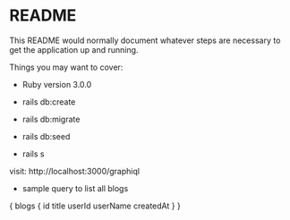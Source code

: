 # README

This README would normally document whatever steps are necessary to get the
application up and running.

Things you may want to cover:

* Ruby version 3.0.0

* rails db:create

* rails db:migrate

* rails db:seed

* rails s

visit: http://localhost:3000/graphiql

* sample query to list all blogs

{ 
  blogs {
    id
    title
    userId
    userName
    createdAt
  }
}